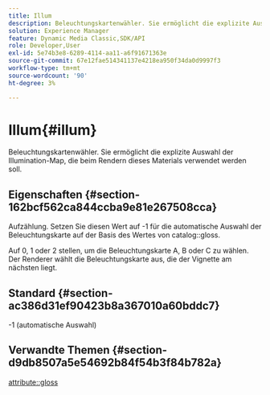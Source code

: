 ```yaml
---
title: Illum
description: Beleuchtungskartenwähler. Sie ermöglicht die explizite Auswahl der Illumination-Map, die beim Rendern dieses Materials verwendet werden soll.
solution: Experience Manager
feature: Dynamic Media Classic,SDK/API
role: Developer,User
exl-id: 5e74b3e8-6289-4114-aa11-a6f91671363e
source-git-commit: 67e12fae514341137e4218ea950f34da0d9997f3
workflow-type: tm+mt
source-wordcount: '90'
ht-degree: 3%

---
```


# Illum{#illum}

Beleuchtungskartenwähler. Sie ermöglicht die explizite Auswahl der Illumination-Map, die beim Rendern dieses Materials verwendet werden soll.

## Eigenschaften {#section-162bcf562ca844ccba9e81e267508cca}

Aufzählung. Setzen Sie diesen Wert auf -1 für die automatische Auswahl der Beleuchtungskarte auf der Basis des Wertes von catalog::gloss.

Auf 0, 1 oder 2 stellen, um die Beleuchtungskarte A, B oder C zu wählen. Der Renderer wählt die Beleuchtungskarte aus, die der Vignette am nächsten liegt.

## Standard {#section-ac386d31ef90423b8a367010a60bddc7}

-1 (automatische Auswahl)

## Verwandte Themen {#section-d9db8507a5e54692b84f54b3f84b782a}

[attribute::gloss](../../../../../ir-api/material-cat/image-rendering-api-ref/c-ir-material-catalog/c-ir-material-data-reference/r-ir-cat-gloss.md#reference-5277f62a67e2408ab94699aa712f1eeb)
